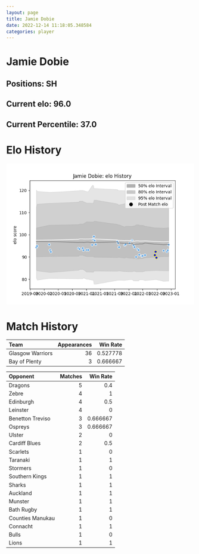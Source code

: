 ```yaml
---  
layout: page  
title: Jamie Dobie  
date: 2022-12-14 11:18:05.348584  
categories: player  
---
```

# Jamie Dobie

## Positions: SH

## Current elo: 96.0

## Current Percentile: 37.0

# Elo History


![elo history](history_JamieDobie.png)
# Match History


| Team             |   Appearances |   Win Rate |
|:-----------------|--------------:|-----------:|
| Glasgow Warriors |            36 |   0.527778 |
| Bay of Plenty    |             3 |   0.666667 |

| Opponent         |   Matches |   Win Rate |
|:-----------------|----------:|-----------:|
| Dragons          |         5 |   0.4      |
| Zebre            |         4 |   1        |
| Edinburgh        |         4 |   0.5      |
| Leinster         |         4 |   0        |
| Benetton Treviso |         3 |   0.666667 |
| Ospreys          |         3 |   0.666667 |
| Ulster           |         2 |   0        |
| Cardiff Blues    |         2 |   0.5      |
| Scarlets         |         1 |   0        |
| Taranaki         |         1 |   1        |
| Stormers         |         1 |   0        |
| Southern Kings   |         1 |   1        |
| Sharks           |         1 |   1        |
| Auckland         |         1 |   1        |
| Munster          |         1 |   1        |
| Bath Rugby       |         1 |   1        |
| Counties Manukau |         1 |   0        |
| Connacht         |         1 |   1        |
| Bulls            |         1 |   0        |
| Lions            |         1 |   1        |